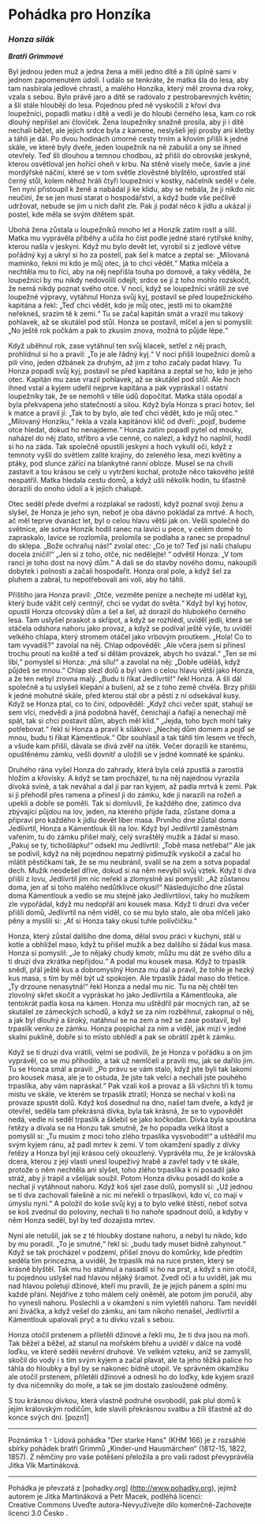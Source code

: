 # Pohádka pro Honzíka

### _Honza silák_
**_Bratři Grimmové_**


Byl jednou jeden muž a jedna žena a měli jedno dítě a žili úplně sami v jednom zapomenutém údolí. I událo se tenkráte, že matka šla do lesa, aby tam nasbírala jedlové chrastí, a malého Honzíka, který měl zrovna dva roky, vzala s sebou. Bylo právě jaro a dítě se radovalo z pestrobarevných květin; a šli stále hlouběji do lesa. Pojednou před ně vyskočili z křoví dva loupežníci, popadli matku i dítě a vedli je do hloubi černého lesa, kam co rok dlouhý nepřišel ani človíček. Žena loupežníky snažně prosila, aby ji i dítě nechali běžet, ale jejich srdce byla z kamene, neslyšeli její prosby ani kletby a táhli je dál. Po dvou hodinách úmorné cesty trním a křovím přišli k jedné skále, ve které byly dveře, jeden loupežník na ně zabušil a ony se ihned otevřely. Teď šli dlouhou a temnou chodbou, až přišli do obrovské jeskyně, kterou osvětloval jen hořící oheň v krbu. Na stěně visely meče, šavle a jiné mordýřské náčiní, které se v tom světle zlověstně blyštělo, uprostřed stál černý stůl, kolem něhož hráli čtyři loupežníci v kostky, náčelník seděl v čele. Ten nyní přistoupil k ženě a nabádal ji ke klidu, aby se nebála, že ji nikdo nic neučiní, že se jen musí starat o hospodářství, a když bude vše pečlivě udržovat, nebude se jim u nich dařit zle. Pak ji podal něco k jídlu a ukázal jí postel, kde měla se svým dítětem spát.

Ubohá žena zůstala u loupežníků mnoho let a Honzík zatím rostl a sílil. Matka mu vyprávěla příběhy a učila ho číst podle jedné staré rytířské knihy, kterou našla v jeskyni. Když mu bylo devět let, vyrobil si z jedlové větve pořádný kyj a ukryl si ho za postelí, pak šel k matce a zeptal se: „Milovaná maminko, řekni mi kdo je můj otec, já to chci vědět.“ Matka mlčela a nechtěla mu to říci, aby na něj nepřišla touha po domově, a taky věděla, že loupežníci by mu nikdy nedovolili odejít; srdce se jí z toho mohlo rozskočit, že nemá nikdy poznat svého otce. V noci, když se loupežníci vrátili ze své loupežné výpravy, vytáhnul Honza svůj kyj, postavil se před loupežnického kapitána a řekl: „Teď chci vědět, kdo je můj otec, jestli mi to okamžitě neřekneš, srazím tě k zemi.“ Tu se začal kapitán smát a vrazil mu takový pohlavek, až se skutálel pod stůl. Honza se postavil, mlčel a jen si pomyslil: „No ještě rok počkám a pak to zkusím znova, možná to půjde lépe.“

Když uběhnul rok, zase vytáhnul ten svůj klacek, setřel z něj prach, prohlídnul si ho a pravil: „To je ale řádný kyj.“ V noci přišli loupežníci domů a pili víno, jeden džbánek za druhým, až jim z toho začaly padat hlavy. Tu Honza popadl svůj kyj, postavil se před kapitána a zeptal se ho, kdo je jeho otec. Kapitán mu zase vrazil pohlavek, až se skutálel pod stůl. Ale hoch ihned vstal a kyjem udeřil nejprve kapitána a pak vypráskal i ostatní loupežníky tak, že se nemohli v těle údů dopočítat. Matka stála opodál a byla překvapena jeho statečností a silou. Když byla Honza s prací hotov, šel k matce a pravil jí: „Tak to by bylo, ale teď chci vědět, kdo je můj otec.“ „Milovaný Honzíku,“ řekla a vzala kapitánovi klíč od dveří: „pojď, budeme otce hledat, dokud ho nenajdeme.“ Honza zatím popadl pytel od mouky, naházel do něj zlato, stříbro a vše cenné, co nalezl, a když ho naplnil, hodil si ho na záda. Tak společně opustili jeskyni a hoch vykulil oči, když z temnoty vyšli do světlem zalité krajiny, do zeleného lesa, mezi květiny a ptáky, pod slunce zářící na blankytné ranní obloze. Musel se na chvíli zastavit a tou krásou se celý u vytržení kochal, protože něco takového ještě nespatřil. Matka hledala cestu domů, a když ušli několik hodin, tu šťastně dorazili do onoho údolí a k jejich chalupě.

Otec seděl přede dveřmi a rozplakal se radostí, když poznal svoji ženu a slyšel, že Honza je jeho syn, neboť je oba dávno pokládal za mrtvé. A hoch, ač měl teprve dvanáct let, byl o celou hlavu větší jak on. Vešli společně do světnice, ale sotva Honzík hodil ranec na lavici u pece, v celém domě to zapraskalo, lavice se rozlomila, prolomila se podlaha a ranec se propadnul do sklepa. „Bože ochraňuj nás!“ zvolal otec: „Co je to? Teď jsi naši chalupu docela zničil!“ „Jen si z toho, otče, nic nedělejte! “ odvětil Honza: „V tom ranci je toho dost na nový dům.“ A dali se do stavby nového domu, nakoupili dobytek i polnosti a začali hospodařit. Honza oral pole, a když šel za pluhem a zabral, tu nepotřebovali ani voli, aby ho táhli.

Příštího jara Honza pravil: „Otče, vezměte peníze a nechejte mi udělat kyj, který bude vážit celý centnýř, chci se vydat do světa.“ Když byl kyj hotov, opustil Honza otcovský dům a šel a šel, až dorazil do hlubokého černého lesa. Tam uslyšel praskot a skřípot, a když se rozhlédl, uviděl jedli, která se stáčela odshora nahoru jako provaz, a když se podíval ještě výše, tu uviděl velkého chlapa, který stromem otáčel jako vrbovým proutkem. „Hola! Co to tam vyvadíš?“ zavolal na něj. Chlap odpověděl: „Ale včera jsem si přinesl trochu proutí na koště a teď si dělám provázek, abych ho svázal.“ „Ten se mi líbí,“ pomyslel si Honza: „má sílu!“ a zavolal na něj: „Dobře uděláš, když půjdeš se mnou.“ Chlap slezl dolů a byl vám o celou hlavu větší jako Honza, a že ten nebyl zrovna malý. „Budu ti říkat Jedlívrtil!“ řekl Honza. A šli dál společně a tu uslyšeli klepání a bušení, až se z toho země chvěla. Brzy přišli k jedné mohutné skále, před kterou stál obr a pěstí z ní odsekával kusy. Když se Honza ptal, co to činí, odpověděl: „Když chci večer spát, stahují se sem vlci, medvědi a jiná podobná havěť, čenichají a ňafají a nenechají mě spát, tak si chci postavit dům, abych měl klid.“ „Jejda, toho bych mohl taky potřebovat.“ řekl si Honza a pravil k silákovi: „Nechej dům domem a pojď se mnou, budu ti říkat Kámentlouk.“ Obr souhlasil a tak táhli tím lesem ve třech, a všude kam přišli, dávala se divá zvěř na útěk. Večer dorazili ke starému, opuštěnému zámku, vešli dovnitř a uložili se v jedné komnatě ke spánku.

Druhého rána vyšel Honza do zahrady, která byla celá zpustlá a zarostlá hložím a křovisky. A když se tam procházel, tu na něj najednou vyrazila divoká svině, a tak neváhal a dal jí par ran kyjem, až padla mrtvá k zemi. Pak si ji přehodil přes ramena a přinesl ji do zámku, kde ji narazili na rožeň a upekli a dobře se poměli. Tak si domluvili, že každého dne, zatímco dva zbývající půjdou na lov, jeden, na kterého přijde řada, zůstane doma a připraví pro každého k jídlu devět liber masa. Prvního dne zůstal doma Jedlívrtil, Honza a Kámentlouk šli na lov. Když byl Jedlívrtil zaměstnám vařením, tu do zámku přišel malý, celý svraštělý mužík a žádal si maso. „Pakuj se ty, tichošlápku!“ odsekl mu Jedlívrtil: „Tobě masa netřeba!“ Ale jak se podivil, když na něj pojednou nepatrný pidimužík vyskočil a začal ho mlátit pěstičkami tak, že se mu neubránil, svalil se na zem a sotva popadal dech. Mužík neodešel dříve, dokud si na něm nevybil svůj vztek. Když ti dva přišli z lovu, Jedlívrtil jim nic neřekl a zlomyslně asi pomyslil: „Až zůstanou doma, jen ať si toho malého nedůtklivce okusí!“ Následujícího dne zůstal doma Kámentlouk a vedlo se mu stejně jako Jedlívrtilovi, taky ho mužíkem zle vypořádal, když mu nedopřál ani kousek masa. Když ti druzí dva večer přišli domů, Jedlívrtil na něm viděl, co se mu bylo stalo, ale oba mlčeli jako pěny a myslili si: „Ať si Honza taky okusí tuhle polívčičku.“

Honza, který zůstal dalšího dne doma, dělal svou práci v kuchyni, stál u kotle a obhlížel maso, když tu přišel mužík a bez dalšího si žádal kus masa. Honza si pomyslil: „Je to nějaký chudý kmotr, můžu mu dát ze svého dílu a ti druzí dva zkrátka nepřijdou.“ A podal mu kousek masa. Když to trpaslík snědl, přál ještě kus a dobromyslný Honza mu dal a pravil, že tohle je hezký kus masa, s tím by měl být už spokojen. Ale trpaslík žádal maso do třetice. „Ty drzoune nenasytná!“ řekl Honza a nedal mu nic. Tu na něj chtěl ten zlovolný skřet skočit a vypráskat ho jako Jedlívrtila a Kámentlouka, ale tentokrát padla kosa na kámen. Honza mu uštědřil pár mocných ran, až se skutálel ze zámeckých schodů, a když se za ním rozběhnul, zakopnul o něj, a jak byl dlouhý a široký, natáhnul se na zem a než se zase postavil, byl trpaslík venku ze zámku. Honza pospíchal za ním a viděl, jak mizí v jedné skalní puklině, dobře si to místo obhlédl a pak se obrátil zpět k zámku.

Když se ti druzí dva vrátili, velmi se podivili, že je Honza v pořádku a on jim vyprávěl, co se mu přihodilo, a tak už nemlčeli a pravili mu, jak se dařilo jim. Tu se Honza smál a pravil: „Po právu se vám stalo, když jste byli tak lakomí pro kousek masa, ale je to ostuda, že jste tak velcí a nechali jste pouhého trpaslíka, aby vám napráskal.“ Pak vzali koš a provaz a šli všichni tři k tomu místu ve skále, ve kterém se trpaslík ztratil; Honza se nechal v koši na provaze spustit dolů. Když koš dosednul na dno, našel tam dveře, a když je otevřel, seděla tam překrásná dívka, byla tak krásná, že se to vypovědět nedá, vedle ní seděl trpaslík a šklebil se jako kočkodan. Dívka byla spoutána řetězy a dívala se na Honzu tak smutně, že ho popadla velká lítost a pomyslil si: „Tu musím z moci toho zlého trpaslíka vysvobodit!“ a uštědřil mu svým kyjem ránu, až padl mrtev k zemi. V tom okamžení spadly z dívky řetězy a Honza byl její krásou celý okouzlený. Vyprávěla mu, že je královská dcera, kterou z její vlasti unesl loupeživý hrabě a zavřel tady v té skále, protože o něm nechtěla ani slyšet, toho zlého trpaslíka k ní posadil jako stráž, aby ji trápil a všelijak soužil. Potom Honza dívku posadil do koše a nechal ji vytáhnout nahoru. Když koš sjel zase dolů, pomyslil si: „Už jednou se ti dva zachovali falešně a nic mi neřekli o trpaslíkovi, kdo ví, co mají v úmyslu nyní.“ A položil do koše svůj kyj a to bylo velké štěstí, neboť sotva se koš zvednul do poloviny, nechali ti ho nahoře spadnout dolů, a kdyby v něm Honza seděl, byl by teď dozajista mrtev.

Nyní ale netušil, jak se z té hloubky dostane nahoru, a nebyl tu nikdo, kdo by mu poradil. „To je smutné,“ řekl si: „budu tady muset bídně zahynout.“ Když se tak procházel v podzemí, přišel znovu do komůrky, kde předtím seděla tím princezna, a uviděl, že trpaslík má na ruce prsten, který se krásně blyštěl. Tak mu ho stáhnul a nasadil si ho na prst, a když s ním otočil, tu pojednou uslyšel nad hlavou nějaký šramot. Zvedl oči a tu uviděl, jak mu nad hlavou poletují džinové, kteří mu pravili, že je jejich pánem a splní mu každé přání. Nejdříve z toho málem celý oněměl, ale potom jim poručil, aby ho vynesli nahoru. Poslechli a v okamžení s ním vyletěli nahoru. Tam neviděl ani živáčka, a když vešel do zámku, ani tam nikoho nenašel, Jedlívrtil a Kámentlouk upalovali pryč a tu dívku vzali s sebou.

Honza otočil prstenem a přiletěli džinové a řekli mu, že ti dva jsou na moři. Tak běžel a běžel, až stanul na mořském břehu a uviděl v dálce na vodě loďku, ve které seděli nevěrní druhové. Ve velkém vzteku, aniž se zamyslil, skočil do vody i s tím svým kyjem a začal plavat, ale ta jeho těžká palice ho táhla do hloubky a byl by se nakonec bídně utopil. Ve správném okamžiku ale otočil prstenem, přiletěli džinové a odnesli ho do loďky, kde kyjem srazil ty dva ničemníky do moře, a tak se jim dostalo zasloužené odměny.

S tou krásnou dívkou, která vlastně podruhé osvobodil, pak plul domů k jejím královským rodičům, kde slavili překrásnou svatbu a žili šťastně až do konce svých dní. [pozn1]



***

Poznámka 1 - Lidová pohádka "Der starke Hans" (KHM 166) je z rozsáhlé sbírky pohádek bratří Grimmů „Kinder-und Hausmärchen“ (1812-15, 1822, 1857). Z němčiny pro vaše potěšení přeložila a pro vaši radost převyprávěla Jitka Vlk Martináková. 


***

Pohádka je převzatá z [pohadky.org] (http://www.pohadky.org), jejímž autorem je Jitka Martináková a Petr Macek, podléhá licenci:      
Creative Commons Uveďte autora-Nevyužívejte dílo komerčně-Zachovejte licenci 3.0 Česko .